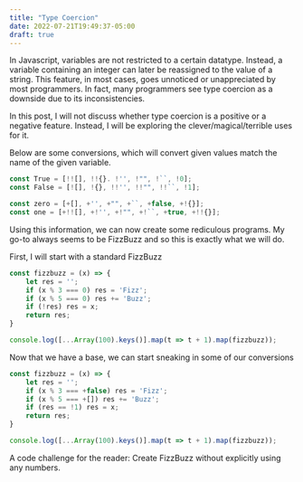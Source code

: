 ```yaml
---
title: "Type Coercion"
date: 2022-07-21T19:49:37-05:00
draft: true
---
```


In Javascript, variables are not restricted to a certain datatype. Instead, a variable containing an integer can later be reassigned to the value of a string. This feature, in most cases, goes unnoticed or unappreciated by most programmers. In fact, many programmers see type coercion as a downside due to its inconsistencies.

In this post, I will not discuss whether type coercion is a positive or a negative feature. Instead, I will be exploring the clever/magical/terrible uses for it.

Below are some conversions, which will convert given values match the name of the given variable.
```js
const True = [!![], !!{}. !'', !"", !``, !0];
const False = [![], !{}, !!'', !!"", !!``, !1];

const zero = [+[], +'', +"", +``, +false, +!{}];
const one = [+!![], +!'', +!"", +!``, +true, +!!{}];
```
Using this information, we can now create some rediculous programs. My go-to always seems to be FizzBuzz and so this is exactly what we will do.

First, I will start with a standard FizzBuzz
```js
const fizzbuzz = (x) => {
    let res = '';
    if (x % 3 === 0) res = 'Fizz';
    if (x % 5 === 0) res += 'Buzz';
    if (!res) res = x;
    return res;
}

console.log([...Array(100).keys()].map(t => t + 1).map(fizzbuzz));
```
Now that we have a base, we can start sneaking in some of our conversions
```js
const fizzbuzz = (x) => {
    let res = '';
    if (x % 3 === +false) res = 'Fizz';
    if (x % 5 === +[]) res += 'Buzz';
    if (res == !1) res = x;
    return res;
}

console.log([...Array(100).keys()].map(t => t + 1).map(fizzbuzz));
```

A code challenge for the reader:
Create FizzBuzz without explicitly using any numbers.
